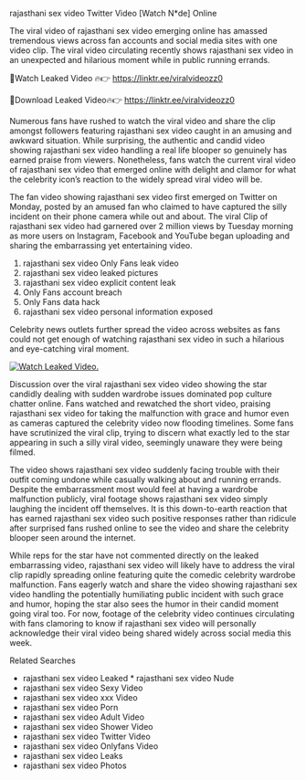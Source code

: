﻿rajasthani sex video Twitter Video [Watch N*de] Online

The viral video of ﻿rajasthani sex video emerging online has amassed tremendous views across fan accounts and social media sites with one video clip. The viral video circulating recently shows ﻿rajasthani sex video in an unexpected and hilarious moment while in public running errands. 

🔴Watch Leaked Video 🔥👉  https://linktr.ee/viralvideozz0 

🔴Download Leaked Video🔥👉  https://linktr.ee/viralvideozz0 

Numerous fans have rushed to watch the viral video and share the clip amongst followers featuring ﻿rajasthani sex video caught in an amusing and awkward situation. While surprising, the authentic and candid video showing ﻿rajasthani sex video handling a real life blooper so genuinely has earned praise from viewers. Nonetheless, fans watch the current viral video of ﻿rajasthani sex video that emerged online with delight and clamor for what the celebrity icon’s reaction to the widely spread viral video will be.

The fan video showing ﻿rajasthani sex video first emerged on Twitter on Monday, posted by an amused fan who claimed to have captured the silly incident on their phone camera while out and about. The viral Clip of ﻿rajasthani sex video had garnered over 2 million views by Tuesday morning as more users on Instagram, Facebook and YouTube began uploading and sharing the embarrassing yet entertaining video. 

1. ﻿rajasthani sex video Only Fans leak video
2. ﻿rajasthani sex video leaked pictures
3. ﻿rajasthani sex video explicit content leak
4. Only Fans account breach
5. Only Fans data hack
6. ﻿rajasthani sex video personal information exposed

Celebrity news outlets further spread the video across websites as fans could not get enough of watching ﻿rajasthani sex video in such a hilarious and eye-catching viral moment. 

[![Watch Leaked Video.](https://miro.medium.com/v2/resize:fit:828/format:webp/1*cilzJN44JGOrTw9NJCrNHA.gif "Watch Leaked Video")](https://linktr.ee/viralvideozz0)

Discussion over the viral ﻿rajasthani sex video video showing the star candidly dealing with sudden wardrobe issues dominated pop culture chatter online. Fans watched and rewatched the short video, praising ﻿rajasthani sex video for taking the malfunction with grace and humor even as cameras captured the celebrity video now flooding timelines. Some fans have scrutinized the viral clip, trying to discern what exactly led to the star appearing in such a silly viral video, seemingly unaware they were being filmed.

The video shows ﻿rajasthani sex video suddenly facing trouble with their outfit coming undone while casually walking about and running errands. Despite the embarrassment most would feel at having a wardrobe malfunction publicly, viral footage shows ﻿rajasthani sex video simply laughing the incident off themselves. It is this down-to-earth reaction that has earned ﻿rajasthani sex video such positive responses rather than ridicule after surprised fans rushed online to see the video and share the celebrity blooper seen around the internet.  

While reps for the star have not commented directly on the leaked embarrassing video, ﻿rajasthani sex video will likely have to address the viral clip rapidly spreading online featuring quite the comedic celebrity wardrobe malfunction. Fans eagerly watch and share the video showing ﻿rajasthani sex video handling the potentially humiliating public incident with such grace and humor, hoping the star also sees the humor in their candid moment going viral too. For now, footage of the celebrity video continues circulating with fans clamoring to know if ﻿rajasthani sex video will personally acknowledge their viral video being shared widely across social media this week.

Related Searches
* ﻿rajasthani sex video Leaked
﻿* rajasthani sex video Nude
* ﻿rajasthani sex video Sexy Video
* ﻿rajasthani sex video xxx Video
* ﻿rajasthani sex video Porn
* ﻿rajasthani sex video Adult Video
* ﻿rajasthani sex video Shower Video
* ﻿rajasthani sex video Twitter Video
* ﻿rajasthani sex video Onlyfans Video
* ﻿rajasthani sex video Leaks
* ﻿rajasthani sex video Photos